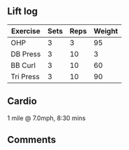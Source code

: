 ## Lift log
| Exercise | Sets | Reps | Weight |
|----------|------|------|--------|
|   OHP    |  3   |  3   |   95   |
| DB Press |  3   |  10  |   3    |
| BB Curl  |  3   |  10  |   60   |
| Tri Press|  3   |  10  |   90   |

## Cardio
1 mile @ 7.0mph, 8:30 mins

## Comments


